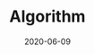 ---
path: "https://rohye.com"
cover: "./bg.jpg"
date: "2020-06-09"
title: "Algorithm"
published: true
tags: ['CS', 'algorithm']
---